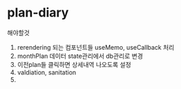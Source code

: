 # plan-diary

해야할것
1. rerendering 되는 컴포넌트들 useMemo, useCallback 처리
2. monthPlan 데이터 state관리에서 db관리로 변경
3. 이전plan들 클릭하면 상세내역 나오도록 설정
4. valdiation, sanitation
5. 
